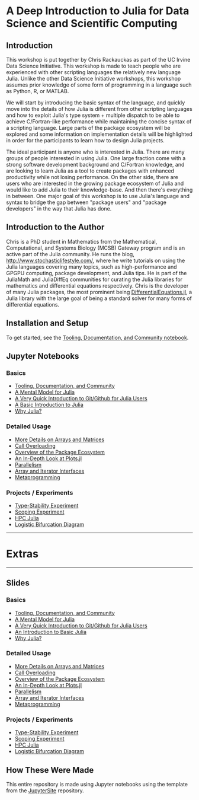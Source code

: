 
# A Deep Introduction to Julia for Data Science and Scientific Computing

## Introduction

This workshop is put together by Chris Rackauckas as part of the UC Irvine Data Science Initiative. This workshop is made to teach people who are experienced with other scripting languages the relatively new language Julia. Unlike the other Data Science Initiative workshops, this workshop assumes prior knowledge of some form of programming in a language such as Python, R, or MATLAB.

We will start by introducing the basic syntax of the language, and quickly move into the details of how Julia is different from other scripting languages and how to exploit Julia's type system + multiple dispatch to be able to achieve C/Fortran-like performance while maintaining the concise syntax of a scripting language. Large parts of the package ecosystem will be explored and some information on implementation details will be highlighted in order for the participants to learn how to design Julia projects.

The ideal participant is anyone who is interested in Julia. There are many groups of people interested in using Julia. One large fraction come with a strong software development background and C/Fortran knowledge, and are looking to learn Julia as a tool to create packages with enhanced productivity while not losing performance. On the other side, there are users who are interested in the growing package ecosystem of Julia and would like to add Julia to their knowledge-base. And then there's everything in between. One major goal of this workshop is to use Julia's language and syntax to bridge the gap between "package users" and "package developers" in the way that Julia has done. 


## Introduction to the Author

Chris is a PhD student in Mathematics from the Mathematical, Computational, and Systems Biology (MCSB) Gateway program and is an active part of the Julia community. He runs the blog, http://www.stochasticlifestyle.com/, where he write tutorials on using the Julia languages covering many topics, such as high-performance and GPGPU computing, package development, and Julia tips. He is part of the JuliaMath and JuliaDiffEq communities for curating the Julia libraries for mathematics and differential equations respectively. Chris is the developer of many Julia packages, the most prominent being [DifferentialEquations.jl](https://github.com/JuliaDiffEq/DifferentialEquations.jl), a Julia library with the large goal of being a standard solver for many forms of differential equations.

## Installation and Setup

To get started, see the [Tooling, Documentation, and Community notebook](http://ucidatascienceinitiative.github.io/IntroToJulia/Html/ToolingDocumentationCommunity).

## Jupyter Notebooks


### Basics

- [Tooling, Documentation, and Community](http://ucidatascienceinitiative.github.io/IntroToJulia/Html/ToolingDocumentationCommunity)
- [A Mental Model for Julia](http://ucidatascienceinitiative.github.io/IntroToJulia/Html/JuliaMentalModel)
- [A Very Quick Introduction to Git/Github for Julia Users](http://ucidatascienceinitiative.github.io/IntroToJulia/Html/GithubIntroduction)
- [A Basic Introduction to Julia](http://ucidatascienceinitiative.github.io/IntroToJulia/Html/BasicIntroduction)
- [Why Julia?](http://ucidatascienceinitiative.github.io/IntroToJulia/Html/WhyJulia)

### Detailed Usage

- [More Details on Arrays and Matrices](http://ucidatascienceinitiative.github.io/IntroToJulia/Html/ArraysAndMatrices)
- [Call Overloading](http://ucidatascienceinitiative.github.io/IntroToJulia/Html/CallOverloading)
- [Overview of the Package Ecosystem](http://ucidatascienceinitiative.github.io/IntroToJulia/Html/PackageEcosystem)
- [An In-Depth Look at Plots.jl](http://ucidatascienceinitiative.github.io/IntroToJulia/Html/PlotsJL)
- [Parallelism](http://ucidatascienceinitiative.github.io/IntroToJulia/Html/Parallelism)
- [Array and Iterator Interfaces](http://ucidatascienceinitiative.github.io/IntroToJulia/Html/ArrayIteratorInterfaces)
- [Metaprogramming](http://ucidatascienceinitiative.github.io/IntroToJulia/Html/Metaprogramming)

### Projects / Experiments

- [Type-Stability Experiment](http://ucidatascienceinitiative.github.io/IntroToJulia/Html/TypeStabilityExperiment)
- [Scoping Experiment](http://ucidatascienceinitiative.github.io/IntroToJulia/Html/ScopingExperiment)
- [HPC Julia](http://ucidatascienceinitiative.github.io/IntroToJulia/Html/HPCProject)
- [Logistic Bifurcation Diagram](http://ucidatascienceinitiative.github.io/IntroToJulia/Html/LogisticProject)


---------------------------
# Extras
---------------------------


## Slides


### Basics

- [Tooling, Documentation, and Community](http://ucidatascienceinitiative.github.io/IntroToJulia/Slides/ToolingDocumentationCommunity)
- [A Mental Model for Julia](http://ucidatascienceinitiative.github.io/IntroToJulia/Slides/JuliaMentalModel)
- [A Very Quick Introduction to Git/Github for Julia Users](http://ucidatascienceinitiative.github.io/IntroToJulia/Slides/GithubIntroduction)
- [An Introduction to Basic Julia](http://ucidatascienceinitiative.github.io/IntroToJulia/Slides/BasicIntroduction)
- [Why Julia?](http://ucidatascienceinitiative.github.io/IntroToJulia/Slides/WhyJulia)

### Detailed Usage

- [More Details on Arrays and Matrices](http://ucidatascienceinitiative.github.io/IntroToJulia/Slides/ArraysAndMatrices)
- [Call Overloading](http://ucidatascienceinitiative.github.io/IntroToJulia/Slides/CallOverloading)
- [Overview of the Package Ecosystem](http://ucidatascienceinitiative.github.io/IntroToJulia/Slides/PackageEcosystem)
- [An In-Depth Look at Plots.jl](http://ucidatascienceinitiative.github.io/IntroToJulia/Slides/PlotsJL)
- [Parallelism](http://ucidatascienceinitiative.github.io/IntroToJulia/Slides/Parallelism)
- [Array and Iterator Interfaces](http://ucidatascienceinitiative.github.io/IntroToJulia/Slides/ArrayIteratorInterfaces)
- [Metaprogramming](http://ucidatascienceinitiative.github.io/IntroToJulia/Slides/Metaprogramming)

### Projects / Experiments
- [Type-Stability Experiment](http://ucidatascienceinitiative.github.io/IntroToJulia/Slides/TypeStabilityExperiment)
- [Scoping Experiment](http://ucidatascienceinitiative.github.io/IntroToJulia/Slides/ScopingExperiment)
- [HPC Julia](http://ucidatascienceinitiative.github.io/IntroToJulia/Slides/HPCProject)
- [Logistic Bifurcation Diagram](http://ucidatascienceinitiative.github.io/IntroToJulia/Slides/LogisticProject)

## How These Were Made

This entire repository is made using Jupyter notebooks using the template from the [JupyterSite](https://github.com/ChrisRackauckas/JupyterSite) repository.
